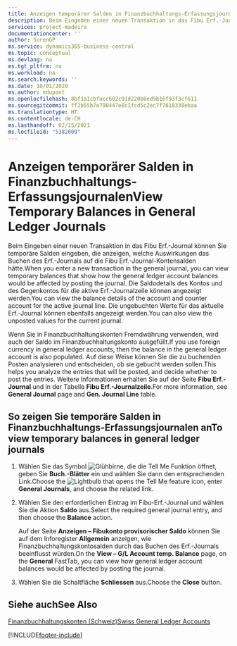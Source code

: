```yaml
---
title: Anzeigen temporärer Salden in Finanzbuchhaltungs-Erfassungsjournalen
description: Beim Eingeben einer neuen Transaktion in das Fibu Erf.-Journal können Sie temporäre Salden eingeben, die anzeigen, welche Auswirkungen das Buchen des Erf.-Journals auf die Fibu Erf.-Journal-Kontensalden hätte. Die Saldodetails des Kontos und des Gegenkontos für die aktive Erf.-Journalzeile können angezeigt werden. Die ungebuchten Werte für das aktuelle Erf.-Journal können ebenfalls angezeigt werden.
services: project-madeira
documentationcenter: ''
author: SorenGP
ms.service: dynamics365-business-central
ms.topic: conceptual
ms.devlang: na
ms.tgt_pltfrm: na
ms.workload: na
ms.search.keywords: ''
ms.date: 10/01/2020
ms.author: edupont
ms.openlocfilehash: 8bf1a1cbfacc682c91d220b8ed9b16f93f3cf611
ms.sourcegitcommit: ff2b55b7e790447e0c1fcd5c2ec7f7610338ebaa
ms.translationtype: HT
ms.contentlocale: de-CH
ms.lasthandoff: 02/15/2021
ms.locfileid: "5382009"
---
```

# <a name="view-temporary-balances-in-general-ledger-journals"></a><span data-ttu-id="46ef0-105">Anzeigen temporärer Salden in Finanzbuchhaltungs-Erfassungsjournalen</span><span class="sxs-lookup"><span data-stu-id="46ef0-105">View Temporary Balances in General Ledger Journals</span></span>
<span data-ttu-id="46ef0-106">Beim Eingeben einer neuen Transaktion in das Fibu Erf.-Journal können Sie temporäre Salden eingeben, die anzeigen, welche Auswirkungen das Buchen des Erf.-Journals auf die Fibu Erf.-Journal-Kontensalden hätte.</span><span class="sxs-lookup"><span data-stu-id="46ef0-106">When you enter a new transaction in the general journal, you can view temporary balances that show how the general ledger account balances would be affected by posting the journal.</span></span> <span data-ttu-id="46ef0-107">Die Saldodetails des Kontos und des Gegenkontos für die aktive Erf.-Journalzeile können angezeigt werden.</span><span class="sxs-lookup"><span data-stu-id="46ef0-107">You can view the balance details of the account and counter account for the active journal line.</span></span> <span data-ttu-id="46ef0-108">Die ungebuchten Werte für das aktuelle Erf.-Journal können ebenfalls angezeigt werden.</span><span class="sxs-lookup"><span data-stu-id="46ef0-108">You can also view the unposted values for the current journal.</span></span>  

<span data-ttu-id="46ef0-109">Wenn Sie in Finanzbuchhaltungskonten Fremdwährung verwenden, wird auch der Saldo im Finanzbuchhaltungskonto ausgefüllt.</span><span class="sxs-lookup"><span data-stu-id="46ef0-109">If you use foreign currency in general ledger accounts, then the balance in the general ledger account is also populated.</span></span> <span data-ttu-id="46ef0-110">Auf diese Weise können Sie die zu buchenden Posten analysieren und entscheiden, ob sie gebucht werden sollen.</span><span class="sxs-lookup"><span data-stu-id="46ef0-110">This helps you analyze the entries that will be posted, and decide whether to post the entries.</span></span> <span data-ttu-id="46ef0-111">Weitere Informationen erhalten Sie auf der Seite **Fibu Erf.-Journal** und in der Tabelle **Fibu Erf.-Journalzeile**.</span><span class="sxs-lookup"><span data-stu-id="46ef0-111">For more information, see **General Journal** page and **Gen. Journal Line** table.</span></span>  

## <a name="to-view-temporary-balances-in-general-ledger-journals"></a><span data-ttu-id="46ef0-112">So zeigen Sie temporäre Salden in Finanzbuchhaltungs-Erfassungsjournalen an</span><span class="sxs-lookup"><span data-stu-id="46ef0-112">To view temporary balances in general ledger journals</span></span>  

1.  <span data-ttu-id="46ef0-113">Wählen Sie das Symbol ![Glühbirne, die die Tell Me Funktion öffnet](../../media/ui-search/search_small.png "Tell me-Funktion"), geben Sie **Buch.-Blätter** ein und wählen Sie dann den entsprechenden Link.</span><span class="sxs-lookup"><span data-stu-id="46ef0-113">Choose the ![Lightbulb that opens the Tell Me feature](../../media/ui-search/search_small.png "Tell me what you want to do") icon, enter **General Journals**, and choose the related link.</span></span>  
2.  <span data-ttu-id="46ef0-114">Wählen Sie den erforderlichen Eintrag im Fibu-Erf.-Journal und wählen Sie die Aktion **Saldo** aus.</span><span class="sxs-lookup"><span data-stu-id="46ef0-114">Select the required general journal entry, and then choose the **Balance** action.</span></span>  

    <span data-ttu-id="46ef0-115">Auf der Seite **Anzeigen – Fibukonto provisorischer Saldo** können Sie auf dem Inforegister **Allgemein** anzeigen, wie Finanzbuchhaltungskontosalden durch das Buchen des Erf.-Journals beeinflusst würden.</span><span class="sxs-lookup"><span data-stu-id="46ef0-115">On the **View – G/L Account temp. Balance** page, on the **General** FastTab, you can view how general ledger account balances would be affected by posting the journal.</span></span>  

3.  <span data-ttu-id="46ef0-116">Wählen Sie die Schaltfläche **Schliessen** aus.</span><span class="sxs-lookup"><span data-stu-id="46ef0-116">Choose the **Close** button.</span></span>  

## <a name="see-also"></a><span data-ttu-id="46ef0-117">Siehe auch</span><span class="sxs-lookup"><span data-stu-id="46ef0-117">See Also</span></span>  
 [<span data-ttu-id="46ef0-118">Finanzbuchhaltungskonten (Schweiz)</span><span class="sxs-lookup"><span data-stu-id="46ef0-118">Swiss General Ledger Accounts</span></span>](swiss-general-ledger-accounts.md)


[!INCLUDE[footer-include](../../includes/footer-banner.md)]
